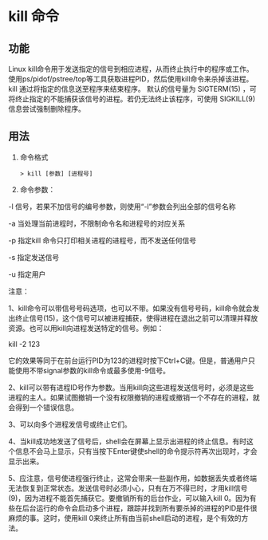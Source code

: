 # kill 命令

## 功能
Linux kill命令用于发送指定的信号到相应进程，从而终止执行中的程序或工作。
使用ps/pidof/pstree/top等工具获取进程PID，然后使用kill命令来杀掉该进程。
kill 通过将指定的信息送至程序来结束程序。
默认的信号量为 SIGTERM(15) ，可将终止指定的不能捕获该信号的进程。若仍无法终止该程序，可使用 SIGKILL(9) 信息尝试强制删除程序。

## 用法
1. 命令格式
   
   ```Shell
   > kill [参数] [进程号]
   ```
2. 命令参数：

-l  信号，若果不加信号的编号参数，则使用“-l”参数会列出全部的信号名称

-a  当处理当前进程时，不限制命令名和进程号的对应关系

-p  指定kill 命令只打印相关进程的进程号，而不发送任何信号

-s  指定发送信号

-u  指定用户 

注意：

1、kill命令可以带信号号码选项，也可以不带。如果没有信号号码，kill命令就会发出终止信号(15)，这个信号可以被进程捕获，使得进程在退出之前可以清理并释放资源。也可以用kill向进程发送特定的信号。例如：

kill -2 123

它的效果等同于在前台运行PID为123的进程时按下Ctrl+C键。但是，普通用户只能使用不带signal参数的kill命令或最多使用-9信号。

2、kill可以带有进程ID号作为参数。当用kill向这些进程发送信号时，必须是这些进程的主人。如果试图撤销一个没有权限撤销的进程或撤销一个不存在的进程，就会得到一个错误信息。

3、可以向多个进程发信号或终止它们。

4、当kill成功地发送了信号后，shell会在屏幕上显示出进程的终止信息。有时这个信息不会马上显示，只有当按下Enter键使shell的命令提示符再次出现时，才会显示出来。

5、应注意，信号使进程强行终止，这常会带来一些副作用，如数据丢失或者终端无法恢复到正常状态。发送信号时必须小心，只有在万不得已时，才用kill信号(9)，因为进程不能首先捕获它。要撤销所有的后台作业，可以输入kill 0。因为有些在后台运行的命令会启动多个进程，跟踪并找到所有要杀掉的进程的PID是件很麻烦的事。这时，使用kill 0来终止所有由当前shell启动的进程，是个有效的方法。